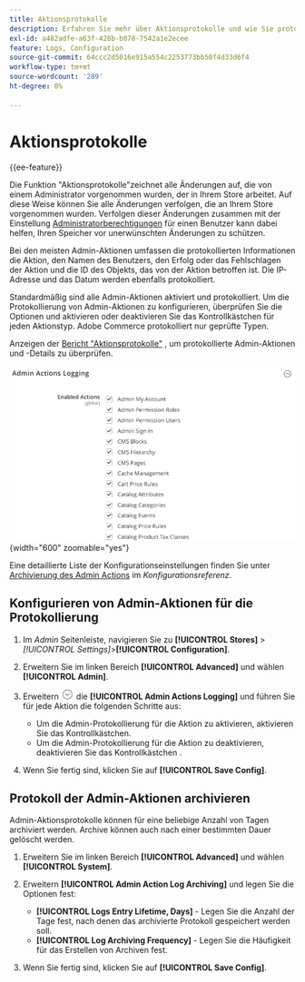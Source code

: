 ```yaml
---
title: Aktionsprotokolle
description: Erfahren Sie mehr über Aktionsprotokolle und wie Sie protokollierte Aktionen konfigurieren können, um alle Änderungen zu verfolgen, die an Ihrem Store vorgenommen wurden.
exl-id: a482adfe-a63f-428b-b078-7542a1e2ecee
feature: Logs, Configuration
source-git-commit: 64ccc2d5016e915a554c2253773bb50f4d33d6f4
workflow-type: tm+mt
source-wordcount: '289'
ht-degree: 0%

---
```


# Aktionsprotokolle

{{ee-feature}}

Die Funktion &quot;Aktionsprotokolle&quot;zeichnet alle Änderungen auf, die von einem Administrator vorgenommen wurden, der in Ihrem Store arbeitet. Auf diese Weise können Sie alle Änderungen verfolgen, die an Ihrem Store vorgenommen wurden. Verfolgen dieser Änderungen zusammen mit der Einstellung [Administratorberechtigungen](permissions.md) für einen Benutzer kann dabei helfen, Ihren Speicher vor unerwünschten Änderungen zu schützen.

Bei den meisten Admin-Aktionen umfassen die protokollierten Informationen die Aktion, den Namen des Benutzers, den Erfolg oder das Fehlschlagen der Aktion und die ID des Objekts, das von der Aktion betroffen ist. Die IP-Adresse und das Datum werden ebenfalls protokolliert.

Standardmäßig sind alle Admin-Aktionen aktiviert und protokolliert. Um die Protokollierung von Admin-Aktionen zu konfigurieren, überprüfen Sie die Optionen und aktivieren oder deaktivieren Sie das Kontrollkästchen für jeden Aktionstyp. Adobe Commerce protokolliert nur geprüfte Typen.

Anzeigen der [Bericht &quot;Aktionsprotokolle&quot;](action-log-report.md) , um protokollierte Admin-Aktionen und -Details zu überprüfen.

![Erweiterte Konfiguration - Protokollierung von Administratoraktionen](../configuration-reference/advanced/assets/admin-actions-logging.png){width="600" zoomable="yes"}

Eine detaillierte Liste der Konfigurationseinstellungen finden Sie unter [Archivierung des Admin Actions](../configuration-reference/advanced/system.md) im _Konfigurationsreferenz_.

## Konfigurieren von Admin-Aktionen für die Protokollierung

1. Im _Admin_ Seitenleiste, navigieren Sie zu **[!UICONTROL Stores]** > _[!UICONTROL Settings]_>**[!UICONTROL Configuration]**.

1. Erweitern Sie im linken Bereich **[!UICONTROL Advanced]** und wählen **[!UICONTROL Admin]**.

1. Erweitern ![Erweiterungsauswahl](../assets/icon-display-expand.png) die **[!UICONTROL Admin Actions Logging]** und führen Sie für jede Aktion die folgenden Schritte aus:

   - Um die Admin-Protokollierung für die Aktion zu aktivieren, aktivieren Sie das Kontrollkästchen.
   - Um die Admin-Protokollierung für die Aktion zu deaktivieren, deaktivieren Sie das Kontrollkästchen .

1. Wenn Sie fertig sind, klicken Sie auf **[!UICONTROL Save Config]**.

## Protokoll der Admin-Aktionen archivieren

Admin-Aktionsprotokolle können für eine beliebige Anzahl von Tagen archiviert werden. Archive können auch nach einer bestimmten Dauer gelöscht werden.

1. Erweitern Sie im linken Bereich **[!UICONTROL Advanced]** und wählen **[!UICONTROL System]**.

1. Erweitern **[!UICONTROL Admin Action Log Archiving]** und legen Sie die Optionen fest:

   - **[!UICONTROL Logs Entry Lifetime, Days]** - Legen Sie die Anzahl der Tage fest, nach denen das archivierte Protokoll gespeichert werden soll.
   - **[!UICONTROL Log Archiving Frequency]** - Legen Sie die Häufigkeit für das Erstellen von Archiven fest.

1. Wenn Sie fertig sind, klicken Sie auf **[!UICONTROL Save Config]**.
